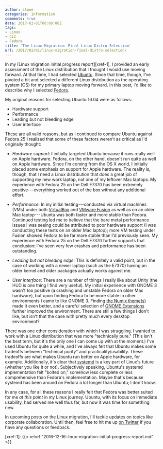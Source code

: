 ```yaml
---
author: slowe
categories: Information
comments: true
date: 2017-02-01T00:00:00Z
tags:
- Linux
- CLI
- Fedora
title: 'The Linux Migration: Final Linux Distro Selection'
url: /2017/02/01/linux-migration-final-distro-selection/
---
```


In my [Linux migration initial progress report][xref-1], I provided an early assessment of the Linux distribution that I thought I would use moving forward. At that time, I had selected [Ubuntu][link-1]. Since that time, though, I've pivoted a bit and selected a different Linux distribution as the operating system (OS) for my primary laptop moving forward. In this post, I'd like to describe why I selected [Fedora][link-2].

My original reasons for selecting Ubuntu 16.04 were as follows:

* Hardware support
* Performance
* Leading but not bleeding edge
* User interface

These are all valid reasons, but as I continued to compare Ubuntu against Fedora 25 I realized that some of these factors weren't as critical as I'd originally thought:

* _Hardware support:_ I initially targeted Ubuntu because it runs really well on Apple hardware. Fedora, on the other hand, doesn't run quite as well on Apple hardware. Since I'm coming from the OS X world, I initially placed some emphasis on support for Apple hardware. The reality is, though, that I need a Linux distribution that does a great job of supporting my new work laptop, not one of my leftover Mac laptops. My experience with Fedora 25 on the Dell E7370 has been extremely positive---everything worked out of the box without any additional effort.

* _Performance:_ In my initial testing---conducted via virtual machines (VMs) under both [VirtualBox][link-3] and [VMware Fusion][link-4] as well as on an older Mac laptop---Ubuntu was both faster and more stable than Fedora. Continued testing led me to believe that the bare metal performance issues I was seeing could be attributed to poor hardware support (I was conducting these tests on an older Mac laptop); more VM testing under Fusion showed Fedora to be far more stable than I'd previously seen. My experience with Fedora 25 on the Dell E7370 further supports that conclusion: I've seen very few crashes and performance has been outstanding.

* _Leading but not bleeding edge:_ This is definitely a valid point, but in the case of working with a newer laptop (such as the E7370) having an older kernel and older packages actually works against me.

* _User interface:_ There are a number of things I really like about Unity (the HUD is one thing I find very useful). My initial experience with GNOME 3 wasn't too positive (a crashing and unstable Fedora on older Mac hardware), but upon finding Fedora to be more stable in other environments I came to like GNOME 3. Finding [the Numix theme(s)][link-5] made it even better, and a careful selection of [GNOME Extensions][link-6] further improved the environment. There are still a few things I don't like, but isn't that the case with pretty much every desktop environment?

There was one other consideration with which I was struggling. I wanted to work with a Linux distribution that was more "technically pure." (This isn't the best term, but it's the only one I can come up with at the moment.) I've used Ubuntu for quite a while, and I've always felt that Ubuntu makes some tradeoffs between "technical purity" and practicality/usability. These tradeoffs are what makes Ubuntu run better on Apple hardware, for example. Additionally, it's clear that [systemd][link-7] is a key part of Linux's future (whether you like it or not). Subjectively speaking, Ubuntu's systemd implementation felt "bolted on," somehow less complete or less comprehensive than Fedora's implementation. Maybe that's because systemd has been around on Fedora a lot longer than Ubuntu; I don't know.

In any case, for all these reasons I really felt that Fedora was better suited for me _at this point_ in my Linux journey. Ubuntu, with its focus on immediate usability, had served me well thus far, but now it was time for something new.

In upcoming posts on the Linux migration, I'll tackle updates on topics like corporate collaboration. Until then, feel free to hit me up [on Twitter][link-8] if you have any questions or feedback.



[link-1]: https://www.ubuntu.com/
[link-2]: https://getfedora.org/
[link-3]: https://www.virtualbox.org/
[link-4]: http://www.vmware.com/products/fusion.html
[link-5]: https://numixproject.org/
[link-6]: https://extensions.gnome.org/
[link-7]: https://www.freedesktop.org/wiki/Software/systemd/
[link-8]: https://twitter.com/scott_lowe
[xref-1]: {{< relref "2016-12-16-linux-migration-initial-progress-report.md" >}}
